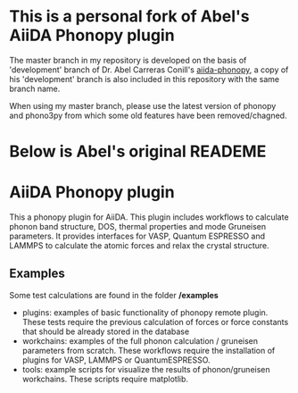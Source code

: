 # This is a personal fork of Abel's AiiDA Phonopy plugin
The master branch in my repository is developed on the basis 
of 'development' branch of Dr. Abel Carreras Conill's
 [aiida-phonopy](https://github.com/abelcarreras/aiida-phonopy),
  a copy of his 'development' branch is also included in this repository
  with the same branch name. 

When using my master branch, please use the latest version of phonopy and
phono3py from which some old features have been removed/chagned.




# Below is Abel's original READEME

AiiDA Phonopy plugin
====================

This a phonopy plugin for AiiDA. This plugin includes workflows to calculate
phonon band structure, DOS, thermal properties and mode Gruneisen parameters.
It provides interfaces for VASP, Quantum ESPRESSO and LAMMPS to calculate the 
atomic forces and relax the crystal structure. 


Examples
--------
Some test calculations are found in the folder **/examples**

- plugins: examples of basic functionality of phonopy remote plugin. These tests require 
the previous calculation of forces or force constants that should be already stored in the database
- workchains: examples of the full phonon calculation / gruneisen parameters from scratch. These workflows
require the installation of plugins for VASP, LAMMPS or QuantumESPRESSO.
- tools: example scripts for visualize the results of phonon/gruneisen workchains. These scripts require
 matplotlib.
